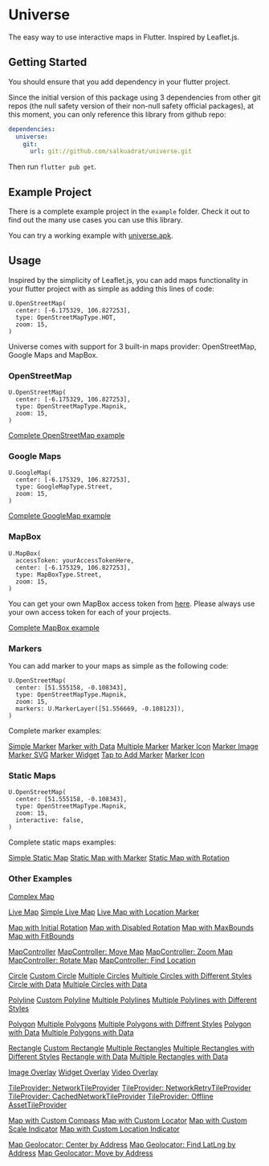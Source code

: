 # Universe

The easy way to use interactive maps in Flutter. Inspired by Leaflet.js.

## Getting Started

You should ensure that you add dependency in your flutter project. 

Since the initial version of this package using 3 dependencies from other git repos (the null safety version of their non-null safety official packages), at this moment, you can only reference this library from github repo:

```yaml
dependencies:
  universe:
    git: 
      url: git://github.com/salkuadrat/universe.git
```

Then run `flutter pub get`.

## Example Project

There is a complete example project in the `example` folder. 
Check it out to find out the many use cases you can use this library.

You can try a working example with [universe.apk](universe.apk).

## Usage

Inspired by the simplicity of Leaflet.js, you can add maps functionality in your flutter project with as simple as adding this lines of code:

```
U.OpenStreetMap(
  center: [-6.175329, 106.827253],
  type: OpenStreetMapType.HOT,
  zoom: 15,
)
```

Universe comes with support for 3 built-in maps provider: OpenStreetMap, Google Maps and MapBox.

### OpenStreetMap

```
U.OpenStreetMap(
  center: [-6.175329, 106.827253],
  type: OpenStreetMapType.Mapnik,
  zoom: 15,
)
```

[Complete OpenStreetMap example](example/lib/src/map_provider/osm.dart)


### Google Maps 

```
U.GoogleMap(
  center: [-6.175329, 106.827253],
  type: GoogleMapType.Street,
  zoom: 15,
)
```

[Complete GoogleMap example](example/lib/src/map_provider/google.dart)


### MapBox

```
U.MapBox(
  accessToken: yourAccessTokenHere,
  center: [-6.175329, 106.827253],
  type: MapBoxType.Street,
  zoom: 15,
)
```

You can get your own MapBox access token from [here](https://account.mapbox.com/access-tokens/). Please always use your own access token for each of your projects.

[Complete MapBox example](example/lib/src/map_provider/mapbox.dart)

### Markers 

You can add marker to your maps as simple as the following code:

```
U.OpenStreetMap(
  center: [51.555158, -0.108343],
  type: OpenStreetMapType.Mapnik,
  zoom: 15,
  markers: U.MarkerLayer([51.556669, -0.108123]),
)
```

Complete marker examples:

[Simple Marker](example/lib/src/marker/default.dart)
[Marker with Data](example/lib/src/marker/data.dart)
[Multiple Marker](example/lib/src/marker/multi.dart)
[Marker Icon](example/lib/src/marker/icon.dart)
[Marker Image](example/lib/src/marker/image.dart)
[Marker SVG](example/lib/src/marker/svg.dart)
[Marker Widget](example/lib/src/marker/widget.dart)
[Tap to Add Marker](example/lib/src/marker/add.dart)
[Marker Icon](example/lib/src/marker/icon.dart)

### Static Maps

```
U.OpenStreetMap(
  center: [51.555158, -0.108343],
  type: OpenStreetMapType.Mapnik,
  zoom: 15,
  interactive: false,
)
```

Complete static maps examples:

[Simple Static Map](example/lib/src/static/simple.dart)
[Static Map with Marker](example/lib/src/static/marker.dart)
[Static Map with Rotation](example/lib/src/static/rotate.dart)

### Other Examples 

[Complex Map](example/lib/src/home.dart)

[Live Map](example/lib/src/live/default.dart)
[Simple Live Map](example/lib/src/live/simple.dart)
[Live Map with Location Marker](example/lib/src/live/marker.dart)

[Map with Initial Rotation](example/lib/src/rotation/initial.dart)
[Map with Disabled Rotation](example/lib/src/rotation/disable.dart)
[Map with MaxBounds](example/lib/src/bounds/maxbounds.dart)
[Map with FitBounds](example/lib/src/bounds/fitbounds.dart)

[MapController](example/lib/src/controller/simple.dart)
[MapController: Move Map](example/lib/src/controller/move.dart)
[MapController: Zoom Map](example/lib/src/controller/zoom.dart)
[MapController: Rotate Map](example/lib/src/controller/rotate.dart)
[MapController: Find Location](example/lib/src/controller/locate.dart)

[Circle](example/lib/src/circle/simple.dart)
[Custom Circle](example/lib/src/circle/custom.dart)
[Multiple Circles](example/lib/src/circle/multi.dart)
[Multiple Circles with Different Styles](example/lib/src/circle/multistyles.dart)
[Circle with Data](example/lib/src/circle/data.dart)
[Multiple Circles with Data](example/lib/src/circle/multidata.dart)

[Polyline](example/lib/src/polyline/simple.dart)
[Custom Polyline](example/lib/src/polyline/custom.dart)
[Multiple Polylines](example/lib/src/polyline/multi.dart)
[Multiple Polylines with Different Styles](example/lib/src/polyline/multistyles.dart)

[Polygon](example/lib/src/polygon/simple.dart)
[Multiple Polygons](example/lib/src/polygon/multi.dart)
[Multiple Polygons with Diffrent Styles](example/lib/src/polygon/multistyles.dart)
[Polygon with Data](example/lib/src/polygon/data.dart)
[Multiple Polygons with Data](example/lib/src/polygon/multidata.dart)

[Rectangle](example/lib/src/rectangle/simple.dart)
[Custom Rectangle](example/lib/src/rectangle/custom.dart)
[Multiple Rectangles](example/lib/src/rectangle/multi.dart)
[Multiple Rectangles with Different Styles](example/lib/src/rectangle/multistyles.dart)
[Rectangle with Data](example/lib/src/rectangle/data.dart)
[Multiple Rectangles with Data](example/lib/src/rectangle/multidata.dart)

[Image Overlay](example/lib/src/overlay/image.dart)
[Widget Overlay](example/lib/src/overlay/widget.dart)
[Video Overlay](example/lib/src/overlay/video.dart)

[TileProvider: NetworkTileProvider](example/lib/src/tile_provider/network.dart)
[TileProvider: NetworkRetryTileProvider](example/lib/src/tile_provider/retry.dart)
[TileProvider: CachedNetworkTileProvider](example/lib/src/tile_provider/cached.dart)
[TileProvider: Offline AssetTileProvider](example/lib/src/tile_provider/asset.dart)

[Map with Custom Compass](example/lib/src/control/compass.dart)
[Map with Custom Locator](example/lib/src/control/locator.dart)
[Map with Custom Scale Indicator](example/lib/src/control/scale.dart)
[Map with Custom Location Indicator](example/lib/src/control/location_indicator.dart)

[Map Geolocator: Center by Address](example/lib/src/geolocator/center.dart)
[Map Geolocator: Find LatLng by Address](example/lib/src/geolocator/finder.dart)
[Map Geolocator: Move by Address](example/lib/src/geolocator/move.dart)